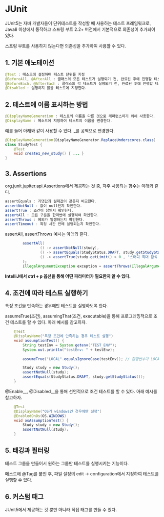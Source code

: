 # JUnit

JUnit5는 자바 개발자들이 단위테스트를 작성할 때 사용하는 테스트 프레임워크로, Java8 이상에서 동작하고 스프링 부트 2.2+ 버전에서 기본적으로 의존성이 추가되어 있다.

스프링 부트를 사용하지 않는다면 의존성을 추가하여 사용할 수 있다.

## 1. 기본 애노테이션

```java
@Test : 메소드에 설정하며 테스트 단위를 지정
@BeforeAll, @AfterAll : 클래스의 모든 테스트가 실행되기 전, 완료된 후에 진행할 테스트를 설정한다. 기본적으로 static 선언이 필요하다.
@BeforeEach, @AfterEach : 클래스의 각 테스트가 실행되기 전, 완료된 후에 진행할 테스트를 설정한다.
@Disabled : 실행하지 않을 테스트에 지정한다.
```

## 2. 테스트에 이름 표시하는 방법
```java
@DisplayNameGeneration : 테스트의 이름을 다른 것으로 레퍼런스하기 위해 사용한다.
@DisplayName : 메소드에 지정하여 테스트의 이름을 변경한다.
```

예를 들어 아래와 같이 사용할 수 있다. _를 공백으로 변경한다.
```java
@DisplayNameGeneration(DisplayNameGenerator.ReplaceUnderscores.class)
class StudyTest {
    @Test
    void create1_new_study() { ... }
}
```

## 3. Assertions
org.junit.jupiter.api.Assertions에서 제공하는 것 중, 자주 사용되는 함수는 아래와 같다.
```java
assertEquals : 기댓값과 실제값이 같은지 비교한다.
assertNotNull : 값이 null인지 확인한다.
assertTrue : 조건이 참인지 확인한다.
assertAll : 모든 구문을 한꺼번에 실행하여 확인한다.
assertThrows : 예외가 발생하는지 확인한다.
assertTimeout : 특정 시간 안에 실행되는지 확인한다.
```
assertAll, assertThrows 예시는 아래와 같다.
```java
        assertAll(
                () -> assertNotNull(study),
                () -> assertEquals(StudyStatus.DRAFT, study.getStudyStatus(), "스터디를 처음 만들면 상태가 DRAFT 이어야 한다."),
                () -> assertTrue(study.getLimit() > 0 , "스터디 최대 참석 인원은 0보다 커야한다.")
        );
        IllegalArgumentException exception = assertThrows(IllegalArgumentException.class, () -> new Study(-10));
```

**IntelliJ에서 ctrl + p 옵션을 통해 어떤 파라미터가 필요한지 알 수 있다.**

## 4. 조건에 따라 테스트 실행하기

특정 조건을 만족하는 경우에만 테스트를 실행하도록 한다.

assumeTrue(조건), assumingThat(조건, executable)을 통해 프로그래밍적으로 조건 테스트를 할 수 있다. 아래 예시를 참고하자.
```java
    @Test
    @DisplayName("특정 조건에 만족하는 경우 테스트 실행")
    void assumptionTest() {
        String testEnv = System.getenv("TEST_ENV");
        System.out.println("testEnv: " + testEnv);
        
        assumeTrue("LOCAL".equalsIgnoreCase(testEnv)); // 환경변수가 LOCAL 이어야 아래 테스트 실행

        Study study = new Study();
        assertNotNull(study);
        assertEquals(StudyStatus.DRAFT, study.getStudyStatus());
    }
```    

@Enable__, @Disabled__을 통해 선언적으로 조건 테스트를 할 수 있다. 아래 예시를 참고하자.
```java
    @Test
    @DisplayName("OS가 windows인 경우에만 실행")
    @EnabledOnOs(OS.WINDOWS)
    void osAssumptionTest() {
        Study study = new Study();
        assertNotNull(study);
    }
 ```

## 5. 태깅과 필터링

테스트 그룹을 만들어서 원하는 그룹만 테스트를 실행시키는 기능이다.

메소드에 @Tag를 붙인 후, 파일 설정의 edit -> configuration에서 지정하여 테스트를 실행할 수 있다.

## 6. 커스텀 태그

JUnit5에서 제공하는 것 뿐만 아니라 직접 태그를 만들 수 있다.
